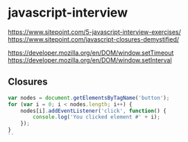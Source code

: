 # javascript-interview  

https://www.sitepoint.com/5-javascript-interview-exercises/  
https://www.sitepoint.com/javascript-closures-demystified/  

https://developer.mozilla.org/en/DOM/window.setTimeout  
https://developer.mozilla.org/en/DOM/window.setInterval  


## Closures  

```js
var nodes = document.getElementsByTagName('button');
for (var i = 0; i < nodes.length; i++) {
    nodes[i].addEventListener('click', function() {
        console.log('You clicked element #' + i);
    });
}
`` 

